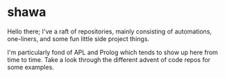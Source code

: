 # shawa

Hello there; I've a raft of repositories, mainly consisting of automations, one-liners, and some fun little side project things.

I'm particularly fond of APL and Prolog which tends to show up here from time to time. Take a look through the different advent of code repos for some examples.
